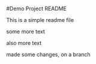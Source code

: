#Demo Project README

This is a simple readme file

some more text

also more text

made some changes, on a branch
